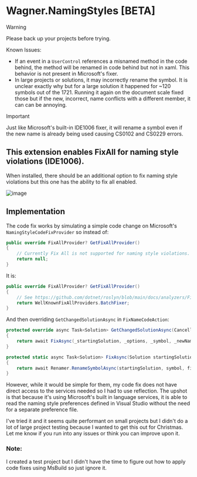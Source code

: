 # Wagner.NamingStyles [BETA]
> [!WARNING]
> Please back up your projects before trying.
> 
> Known Issues:  
> - If an event in a `UserControl` references a misnamed method in the code behind, the method will be renamed in code behind but not in xaml. This behavior is not present in Microsoft's fixer.
> - In large projects or solutions, it may incorrectly rename the symbol. It is unclear exactly why but for a large solution it happened for ~120 symbols out of the 1721. Running it again on the document scale fixed those but if the new, incorrect, name conflicts with a different member, it can can be annoying.

> [!IMPORTANT]  
> Just like Microsoft's built-in IDE1006 fixer, it will rename a symbol even if the new name is already being used causing CS0102 and CS0229 errors.

## This extension enables FixAll for naming style violations (IDE1006).
When installed, there should be an additional option to fix naming style violations but this one has the ability to fix all enabled.

![image](https://github.com/mwagnerEE/Wagner.NamingStyles/assets/58664961/89fb796e-7776-4c4f-9e7f-95ef68080104)

## Implementation
The code fix works by simulating a simple code change on Microsoft's `NamingStyleCodeFixProvider` so instead of:

```cs
public override FixAllProvider? GetFixAllProvider()
{
    // Currently Fix All is not supported for naming style violations.
    return null;
}
```
It is:

```cs
public override FixAllProvider? GetFixAllProvider()
{
    // See https://github.com/dotnet/roslyn/blob/main/docs/analyzers/FixAllProvider.md for more information on Fix All Providers
    return WellKnownFixAllProviders.BatchFixer;
}
```

And then overriding `GetChangedSolutionAsync` in `FixNameCodeAction`:

```cs
protected override async Task<Solution> GetChangedSolutionAsync(CancellationToken cancellationToken)
{
    return await FixAsync(_startingSolution, _options, _symbol, _newName, cancellationToken);
}

protected static async Task<Solution> FixAsync(Solution startingSolution, OptionSet options, ISymbol symbol, string fixedName, CancellationToken cancellationToken)
{
    return await Renamer.RenameSymbolAsync(startingSolution, symbol, fixedName, options, cancellationToken).ConfigureAwait(false);
}
```


However, while it would be simple for them, my code fix does not have direct access to the services needed so I had to use reflection. The upshot is that because it's using Microsoft's built in language services, it is able to read the naming style preferences defined in Visual Studio without the need for a separate preference file.

I've tried it and it seems quite performant on small projects but I didn't do a lot of large project testing because I wanted to get this out for Christmas. Let me know if you run into any issues or think you can improve upon it.

### Note:
I created a test project but I didn't have the time to figure out how to apply code fixes using MsBuild so just ignore it.
